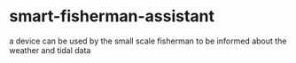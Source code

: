 # smart-fisherman-assistant
a device can be used by the small scale fisherman to be informed about the weather and tidal data
